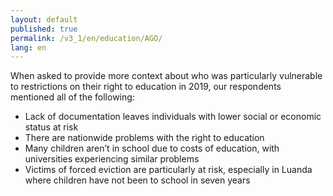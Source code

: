 ```yaml
---
layout: default
published: true
permalink: /v3_1/en/education/AGO/
lang: en
---
```


When asked to provide more context about who was particularly vulnerable to restrictions on their right to education in 2019, our respondents mentioned all of the following:

-	Lack of documentation leaves individuals with lower social or economic status at risk
-	There are nationwide problems with the right to education
-	Many children aren’t in school due to costs of education, with universities experiencing similar problems
-	Victims of forced eviction are particularly at risk, especially in Luanda where children have not been to school in seven years